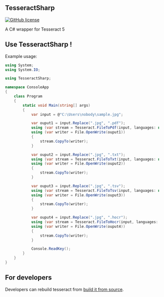 ## TesseractSharp

[![GitHub license](https://img.shields.io/badge/license-Apache--2.0-blue.svg)](LICENSE)

A C# wrapper for Tesseract 5


## Use TesseractSharp !

Example usage:

```C#
using System;
using System.IO;

using TesseractSharp;

namespace ConsoleApp
{
    class Program
    {
        static void Main(string[] args)
        {
            var input = @"C:\Users\nobody\sample.jpg";

            var ouput1 = input.Replace(".jpg", ".pdf");
            using (var stream = Tesseract.FileToPdf(input, languages: new[] { Language.English, Language.French }))
            using (var writer = File.OpenWrite(ouput1))
            {
                stream.CopyTo(writer);
            }

            var ouput2 = input.Replace(".jpg", ".txt");
            using (var stream = Tesseract.FileToTxt(input, languages: new[] { Language.English, Language.French }))
            using (var writer = File.OpenWrite(ouput2))
            {
                stream.CopyTo(writer);
            }

            var ouput3 = input.Replace(".jpg", ".tsv");
            using (var stream = Tesseract.FileToTsv(input, languages: new[] { Language.English, Language.French }))
            using (var writer = File.OpenWrite(ouput3))
            {
                stream.CopyTo(writer);
            }

            var ouput4 = input.Replace(".jpg", ".hocr");
            using (var stream = Tesseract.FileToHocr(input, languages: new[] { Language.English, Language.French }))
            using (var writer = File.OpenWrite(ouput4))
            {
                stream.CopyTo(writer);
            }

            Console.ReadKey();
        }
    }
}
```

## For developers

Developers can rebuild tesseract from [build it from source](tools/Build.md).



